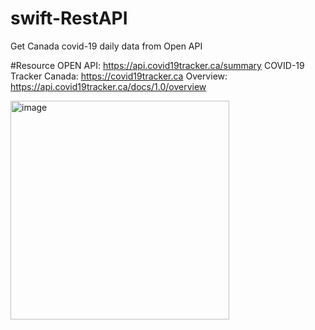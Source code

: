# swift-RestAPI
Get Canada covid-19 daily data from Open API

#Resource
OPEN API: https://api.covid19tracker.ca/summary
COVID-19 Tracker Canada: https://covid19tracker.ca
Overview: https://api.covid19tracker.ca/docs/1.0/overview

<img width="350" alt="image" src="https://user-images.githubusercontent.com/67548242/131645278-62266824-5d26-4732-be58-f666b9a942c9.png">

